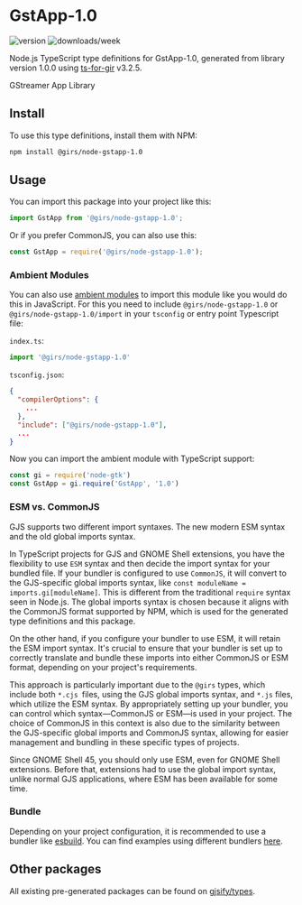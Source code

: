 
# GstApp-1.0

![version](https://img.shields.io/npm/v/@girs/node-gstapp-1.0)
![downloads/week](https://img.shields.io/npm/dw/@girs/node-gstapp-1.0)


Node.js TypeScript type definitions for GstApp-1.0, generated from library version 1.0.0 using [ts-for-gir](https://github.com/gjsify/ts-for-gir) v3.2.5.

GStreamer App Library

## Install

To use this type definitions, install them with NPM:
```bash
npm install @girs/node-gstapp-1.0
```

## Usage

You can import this package into your project like this:
```ts
import GstApp from '@girs/node-gstapp-1.0';
```

Or if you prefer CommonJS, you can also use this:
```ts
const GstApp = require('@girs/node-gstapp-1.0');
```

### Ambient Modules

You can also use [ambient modules](https://github.com/gjsify/ts-for-gir/tree/main/packages/cli#ambient-modules) to import this module like you would do this in JavaScript.
For this you need to include `@girs/node-gstapp-1.0` or `@girs/node-gstapp-1.0/import` in your `tsconfig` or entry point Typescript file:

`index.ts`:
```ts
import '@girs/node-gstapp-1.0'
```

`tsconfig.json`:
```json
{
  "compilerOptions": {
    ...
  },
  "include": ["@girs/node-gstapp-1.0"],
  ...
}
```

Now you can import the ambient module with TypeScript support: 

```ts
const gi = require('node-gtk')
const GstApp = gi.require('GstApp', '1.0')
```



### ESM vs. CommonJS

GJS supports two different import syntaxes. The new modern ESM syntax and the old global imports syntax.

In TypeScript projects for GJS and GNOME Shell extensions, you have the flexibility to use `ESM` syntax and then decide the import syntax for your bundled file. If your bundler is configured to use `CommonJS`, it will convert to the GJS-specific global imports syntax, like `const moduleName = imports.gi[moduleName]`. This is different from the traditional `require` syntax seen in Node.js. The global imports syntax is chosen because it aligns with the CommonJS format supported by NPM, which is used for the generated type definitions and this package.

On the other hand, if you configure your bundler to use ESM, it will retain the ESM import syntax. It's crucial to ensure that your bundler is set up to correctly translate and bundle these imports into either CommonJS or ESM format, depending on your project's requirements.

This approach is particularly important due to the `@girs` types, which include both `*.cjs `files, using the GJS global imports syntax, and `*.js` files, which utilize the ESM syntax. By appropriately setting up your bundler, you can control which syntax—CommonJS or ESM—is used in your project. The choice of CommonJS in this context is also due to the similarity between the GJS-specific global imports and CommonJS syntax, allowing for easier management and bundling in these specific types of projects.

Since GNOME Shell 45, you should only use ESM, even for GNOME Shell extensions. Before that, extensions had to use the global import syntax, unlike normal GJS applications, where ESM has been available for some time.

### Bundle

Depending on your project configuration, it is recommended to use a bundler like [esbuild](https://esbuild.github.io/). You can find examples using different bundlers [here](https://github.com/gjsify/ts-for-gir/tree/main/examples).

## Other packages

All existing pre-generated packages can be found on [gjsify/types](https://github.com/gjsify/types).

